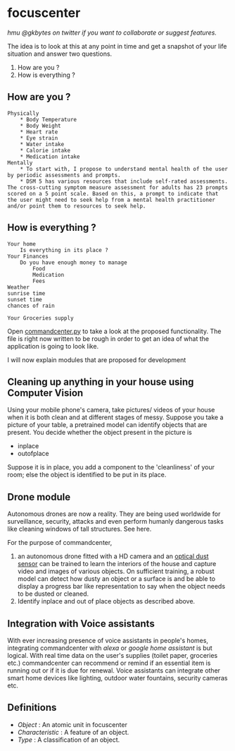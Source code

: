# focuscenter
*hmu @gkbytes on twitter if you want to collaborate or suggest features.*

The idea is to look at this at any point in time and  get a snapshot of your life situation and answer two questions.  
1. How are you ?
2. How is everything ?

## How are you ?
	Physically
		* Body Temperature
		* Body Weight
		* Heart rate
		* Eye strain
		* Water intake
		* Calorie intake
		* Medication intake
	Mentally
		* To start with, I propose to understand mental health of the user by periodic assessments and prompts.
		* DSM 5 has various resources that include self-rated assessments. The cross-cutting symptom measure assessment for adults has 23 prompts scored on a 5 point scale. Based on this, a prompt to indicate that the user might need to seek help from a mental health practitioner and/or point them to resources to seek help.
		
## How is everything ?
	Your home
		Is everything in its place ?
	Your Finances
		Do you have enough money to manage
			Food
			Medication
			Fees
	Weather
	sunrise time 
	sunset time
	chances of rain
	
	Your Groceries supply

Open [commandcenter.py](https://github.com/gklabs/commandcenter/blob/master/commandcenter.py) to take a look at the proposed functionality. The file is right now written to be rough in order to get an idea of what the application is going to look like. 

I will now explain modules that are proposed for development

## Cleaning up anything in your house using Computer Vision
Using your mobile phone's camera, take pictures/ videos of your house when it is both clean and at different stages of messy.
Suppose you take a picture of your table, a pretrained model can identify objects that are present. You decide whether the object present in the picture is 
* inplace
* outofplace

Suppose it is in place, you add a component to the 'cleanliness' of your room; else the object is identified to be put in its place.

## Drone module
Autonomous drones are now a reality. They are being used worldwide for surveillance, security, attacks and even perform humanly dangerous tasks like cleaning windows of tall structures. See here. 

For the purpose of commandcenter, 
1. an autonomous drone fitted with a HD camera and an [optical dust sensor](https://www.sparkfun.com/products/9689) can be trained to learn the interiors of the house and capture video and images of various objects. On sufficient training, a robust model can detect how dusty an object or a surface is and be able to display a progress bar like representation to say when the object needs to be dusted or cleaned. 
2. Identify inplace and out of place objects as described above.

## Integration with Voice assistants
With ever increasing presence of voice assistants in people's homes, integrating commandcenter with _alexa_ or _google home assistant_ is but logical. With real time data on the user's supplies (toilet paper, groceries etc.) commandcenter can recommend or remind if an essential item is running out or if it is due for renewal. Voice assistants can integrate other smart home devices like lighting, outdoor water fountains, security cameras etc. 

## Definitions
* *Object* : An atomic unit in focuscenter
* *Characteristic* : A feature of an object.
* *Type* : A classification of an object.
